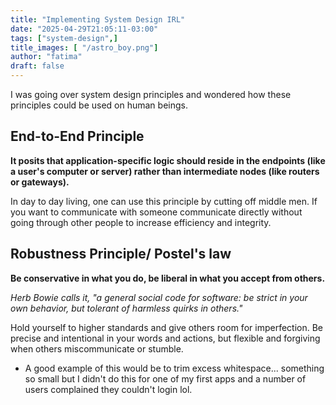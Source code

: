 ```yaml
---
title: "Implementing System Design IRL"
date: "2025-04-29T21:05:11-03:00"
tags: ["system-design",]
title_images: [ "/astro_boy.png"]
author: "fatima"
draft: false
---
```


I was going over system design principles and wondered how these principles could be used
on human beings.

## End-to-End Principle
**It posits that application-specific logic should reside in the endpoints (like a user's computer or server) rather than intermediate nodes (like routers or gateways).** 

In day to day living, one can use this principle by cutting off middle men. If you want to communicate with someone
communicate directly without going through other people to increase efficiency and integrity.

## Robustness Principle/ Postel's law
**Be conservative in what you do, be liberal in what you accept from others.** 


_Herb Bowie calls it, "a general social code for software: be strict in your own behavior, but tolerant of harmless quirks in others."_  


Hold yourself to higher standards and give others room for imperfection. Be precise and intentional in your words and actions, but flexible and forgiving when others miscommunicate or stumble.
- A good example of this would be to trim excess whitespace... something so small but I didn't do this
for one of my first apps and a number of users complained they couldn't login lol.
